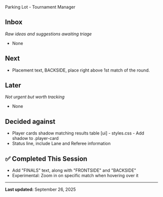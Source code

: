  Parking Lot - Tournament Manager

## Inbox
*Raw ideas and suggestions awaiting triage*
- None

## Next
- Placement text, BACKSIDE, place right above 1st match of the round.

## Later
*Not urgent but worth tracking*
- None

## Decided against
- Player cards shadow matching results table [ui] - styles.css - Add shadow to .player-card
- Status line, include Lane and Referee information

## ✅ Completed This Session
- Add "FINALS" text, along with "FRONTSIDE" and "BACKSIDE"
- Experimental: Zoom in on specific match when hovering over it
---
**Last updated:** September 26, 2025
